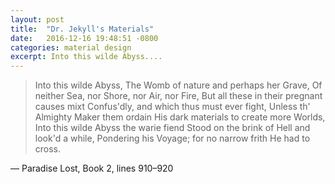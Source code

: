 ```yaml
---
layout: post
title:  "Dr. Jekyll's Materials"
date:   2016-12-16 19:48:51 -0800
categories: material design
excerpt: Into this wilde Abyss....
---
```


> Into this wilde Abyss,
> The Womb of nature and perhaps her Grave,
> Of neither Sea, nor Shore, nor Air, nor Fire,
> But all these in their pregnant causes mixt
> Confus'dly, and which thus must ever fight,
> Unless th' Almighty Maker them ordain
> His dark materials to create more Worlds,
> Into this wilde Abyss the warie fiend
> Stood on the brink of Hell and look'd a while,
> Pondering his Voyage; for no narrow frith
> He had to cross.

— Paradise Lost, Book 2, lines 910–920